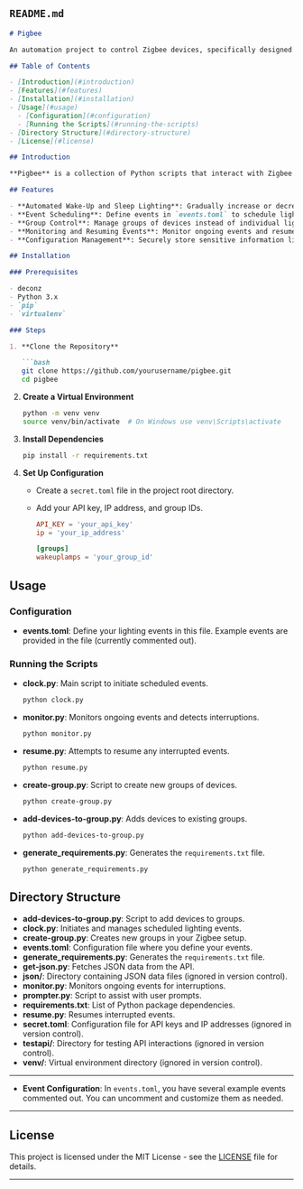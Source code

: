 ## `README.md`

```markdown
# Pigbee

An automation project to control Zigbee devices, specifically designed to implement a wake-up lamp functionality using Zigbee for smart lighting.

## Table of Contents

- [Introduction](#introduction)
- [Features](#features)
- [Installation](#installation)
- [Usage](#usage)
  - [Configuration](#configuration)
  - [Running the Scripts](#running-the-scripts)
- [Directory Structure](#directory-structure)
- [License](#license)

## Introduction

**Pigbee** is a collection of Python scripts that interact with Zigbee devices via an API, enabling automated control of smart lights. The primary inspiration for this project was to create a wake-up lamp for personal use.

## Features

- **Automated Wake-Up and Sleep Lighting**: Gradually increase or decrease the brightness and color temperature of your smart lights to simulate sunrise or sunset.
- **Event Scheduling**: Define events in `events.toml` to schedule lighting changes.
- **Group Control**: Manage groups of devices instead of individual lights.
- **Monitoring and Resuming Events**: Monitor ongoing events and resume them if interrupted.
- **Configuration Management**: Securely store sensitive information like API keys and IP addresses using `secret.toml`.

## Installation

### Prerequisites

- deconz
- Python 3.x
- `pip`
- `virtualenv`

### Steps

1. **Clone the Repository**

   ```bash
   git clone https://github.com/yourusername/pigbee.git
   cd pigbee
   ```

2. **Create a Virtual Environment**

   ```bash
   python -m venv venv
   source venv/bin/activate  # On Windows use venv\Scripts\activate
   ```

3. **Install Dependencies**

   ```bash
   pip install -r requirements.txt
   ```

4. **Set Up Configuration**

   - Create a `secret.toml` file in the project root directory.
   - Add your API key, IP address, and group IDs.

     ```toml
     API_KEY = 'your_api_key'
     ip = 'your_ip_address'

     [groups]
     wakeuplamps = 'your_group_id'
     ```

## Usage

### Configuration

- **events.toml**: Define your lighting events in this file. Example events are provided in the file (currently commented out).

### Running the Scripts

- **clock.py**: Main script to initiate scheduled events.

  ```bash
  python clock.py
  ```

- **monitor.py**: Monitors ongoing events and detects interruptions.

  ```bash
  python monitor.py
  ```

- **resume.py**: Attempts to resume any interrupted events.

  ```bash
  python resume.py
  ```

- **create-group.py**: Script to create new groups of devices.

  ```bash
  python create-group.py
  ```

- **add-devices-to-group.py**: Adds devices to existing groups.

  ```bash
  python add-devices-to-group.py
  ```

- **generate_requirements.py**: Generates the `requirements.txt` file.

  ```bash
  python generate_requirements.py
  ```

## Directory Structure

- **add-devices-to-group.py**: Script to add devices to groups.
- **clock.py**: Initiates and manages scheduled lighting events.
- **create-group.py**: Creates new groups in your Zigbee setup.
- **events.toml**: Configuration file where you define your events.
- **generate_requirements.py**: Generates the `requirements.txt` file.
- **get-json.py**: Fetches JSON data from the API.
- **json/**: Directory containing JSON data files (ignored in version control).
- **monitor.py**: Monitors ongoing events for interruptions.
- **prompter.py**: Script to assist with user prompts.
- **requirements.txt**: List of Python package dependencies.
- **resume.py**: Resumes interrupted events.
- **secret.toml**: Configuration file for API keys and IP addresses (ignored in version control).
- **testapi/**: Directory for testing API interactions (ignored in version control).
- **venv/**: Virtual environment directory (ignored in version control).

---

- **Event Configuration**: In `events.toml`, you have several example events commented out. You can uncomment and customize them as needed.

---

## License

This project is licensed under the MIT License - see the [LICENSE](LICENSE) file for details.

---